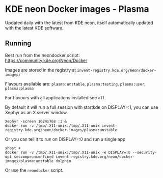 # KDE neon Docker images - Plasma

Updated daily with the latest from KDE neon, itself automatically updated with the latest KDE software.

## Running

Best run from the neondocker script:
https://community.kde.org/Neon/Docker

Images are stored in the registry at `invent-registry.kde.org/neon/docker-images/`

Flavours available are: `plasma:unstable`, `plasma:testing`, `plasma:user`, `plasma:plasma`

For flavours with all applications installed see `all`.

By default it will run a full session with startkde on DISPLAY=:1, you can use Xephyr as an X server window.

```
Xephyr -screen 1024x768 :1 &
docker run -v /tmp/.X11-unix:/tmp/.X11-unix invent-registry.kde.org/neon/docker-images/plasma:unstable
```

Or you can tell it to run on DISPLAY=:0 and run a single app

```
xhost +
docker run -v /tmp/.X11-unix:/tmp/.X11-unix -e DISPLAY=:0 --security-opt seccomp=unconfined invent-registry.kde.org/neon/docker-images/plasma:unstable dolphin
```

Or use the `neondocker` script.
